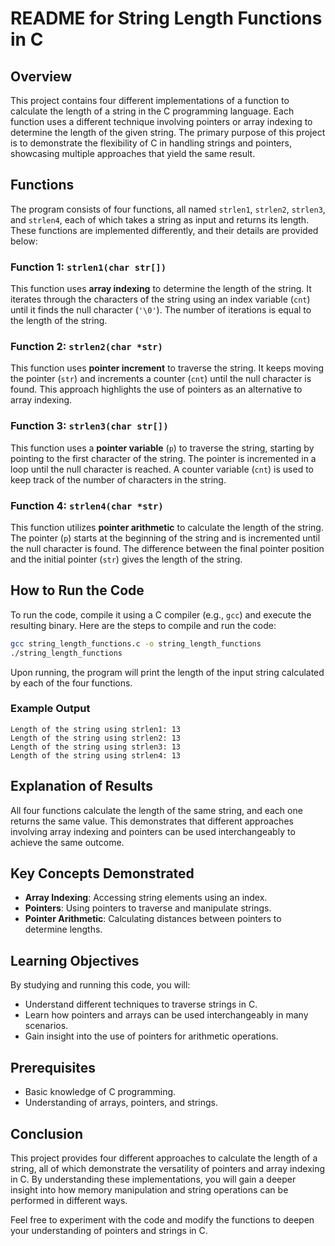 # README for String Length Functions in C

## Overview
This project contains four different implementations of a function to calculate the length of a string in the C programming language. Each function uses a different technique involving pointers or array indexing to determine the length of the given string. The primary purpose of this project is to demonstrate the flexibility of C in handling strings and pointers, showcasing multiple approaches that yield the same result.

## Functions
The program consists of four functions, all named `strlen1`, `strlen2`, `strlen3`, and `strlen4`, each of which takes a string as input and returns its length. These functions are implemented differently, and their details are provided below:

### Function 1: `strlen1(char str[])`
This function uses **array indexing** to determine the length of the string. It iterates through the characters of the string using an index variable (`cnt`) until it finds the null character (`'\0'`). The number of iterations is equal to the length of the string.

### Function 2: `strlen2(char *str)`
This function uses **pointer increment** to traverse the string. It keeps moving the pointer (`str`) and increments a counter (`cnt`) until the null character is found. This approach highlights the use of pointers as an alternative to array indexing.

### Function 3: `strlen3(char str[])`
This function uses a **pointer variable** (`p`) to traverse the string, starting by pointing to the first character of the string. The pointer is incremented in a loop until the null character is reached. A counter variable (`cnt`) is used to keep track of the number of characters in the string.

### Function 4: `strlen4(char *str)`
This function utilizes **pointer arithmetic** to calculate the length of the string. The pointer (`p`) starts at the beginning of the string and is incremented until the null character is found. The difference between the final pointer position and the initial pointer (`str`) gives the length of the string.

## How to Run the Code
To run the code, compile it using a C compiler (e.g., `gcc`) and execute the resulting binary. Here are the steps to compile and run the code:

```sh
gcc string_length_functions.c -o string_length_functions
./string_length_functions
```

Upon running, the program will print the length of the input string calculated by each of the four functions.

### Example Output
```
Length of the string using strlen1: 13
Length of the string using strlen2: 13
Length of the string using strlen3: 13
Length of the string using strlen4: 13
```

## Explanation of Results
All four functions calculate the length of the same string, and each one returns the same value. This demonstrates that different approaches involving array indexing and pointers can be used interchangeably to achieve the same outcome.

## Key Concepts Demonstrated
- **Array Indexing**: Accessing string elements using an index.
- **Pointers**: Using pointers to traverse and manipulate strings.
- **Pointer Arithmetic**: Calculating distances between pointers to determine lengths.

## Learning Objectives
By studying and running this code, you will:
- Understand different techniques to traverse strings in C.
- Learn how pointers and arrays can be used interchangeably in many scenarios.
- Gain insight into the use of pointers for arithmetic operations.

## Prerequisites
- Basic knowledge of C programming.
- Understanding of arrays, pointers, and strings.

## Conclusion
This project provides four different approaches to calculate the length of a string, all of which demonstrate the versatility of pointers and array indexing in C. By understanding these implementations, you will gain a deeper insight into how memory manipulation and string operations can be performed in different ways.

Feel free to experiment with the code and modify the functions to deepen your understanding of pointers and strings in C.

